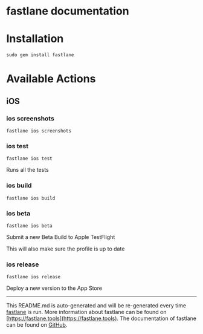 fastlane documentation
================
# Installation
```
sudo gem install fastlane
```
# Available Actions
## iOS
### ios screenshots
```
fastlane ios screenshots
```

### ios test
```
fastlane ios test
```
Runs all the tests
### ios build
```
fastlane ios build
```

### ios beta
```
fastlane ios beta
```
Submit a new Beta Build to Apple TestFlight

This will also make sure the profile is up to date
### ios release
```
fastlane ios release
```
Deploy a new version to the App Store

----

This README.md is auto-generated and will be re-generated every time [fastlane](https://fastlane.tools) is run.
More information about fastlane can be found on [https://fastlane.tools](https://fastlane.tools).
The documentation of fastlane can be found on [GitHub](https://github.com/fastlane/fastlane/tree/master/fastlane).

